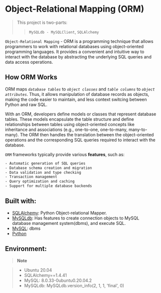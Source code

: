 # Object-Relational Mapping (ORM)  
> This project is two-parts:  
>> `MySQLdb - MySQLClient`, `SQLAlchemy` 

`Object-Relational Mapping` - ORM is a programming technique that allows programmers to work with relational databases using object-oriented programming languages. It provides a convenient and intuitive way to interact with the database by abstracting the underlying SQL queries and data access operations.

## How ORM Works
ORM maps *`database tables`* to *`object classes`* and *`table columns`* to *`object attributes`*. Thus, it allows manipulation of  database records as objects, making the code easier to maintain, and less context switcing between Python and raw SQL.

With an ORM, developers define models or classes that represent database tables. These models encapsulate the table structure and define relationships between tables using object-oriented concepts like inheritance and associations (e.g., one-to-one, one-to-many, many-to-many). The ORM then handles the translation between the object-oriented operations and the corresponding SQL queries required to interact with the database.

`ORM` frameworks typically provide various **features**, such as:
```bash
- Automatic generation of SQL queries
- Database schema creation and migration
- Data validation and type checking
- Transaction management
- Query optimization and caching
- Support for multiple database backends
```

## Built with:

- [SQLAlchemy](https://docs.sqlalchemy.org/en/20/): Python Object-relational Mapper.
- [MySQLdb](): Has features to create connection objects to MySQL database management system(dbms), and execute SQL.
- [MySQL](): dbms
- [Python]()


## Environment:

> **Note**  

> - Ubuntu 20.04  
> - SQLAlchemy==1.4.41  
> - MySQL: 8.0.33-0ubuntu0.20.04.2  
> - MySQLdb: MySQLdb.version_info(2, 1, 1, 'final', 0)
